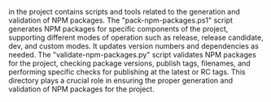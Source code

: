 in the project contains scripts and tools related to the generation and validation of NPM packages. The "pack-npm-packages.ps1" script generates NPM packages for specific components of the project, supporting different modes of operation such as release, release candidate, dev, and custom modes. It updates version numbers and dependencies as needed. The "validate-npm-packages.py" script validates NPM packages for the project, checking package versions, publish tags, filenames, and performing specific checks for publishing at the latest or RC tags. This directory plays a crucial role in ensuring the proper generation and validation of NPM packages for the project.